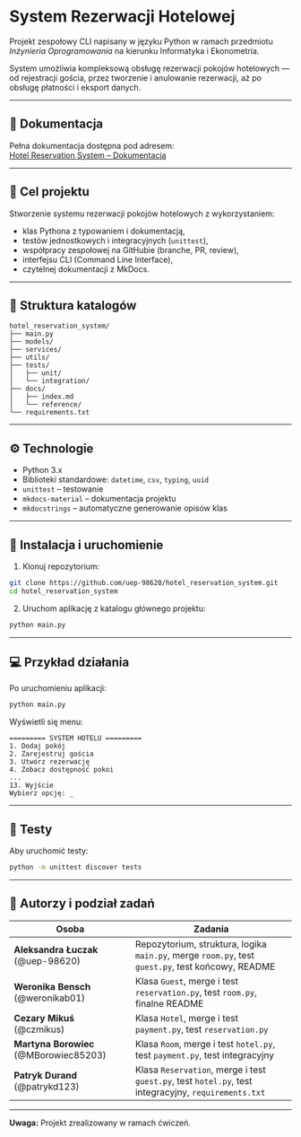 # System Rezerwacji Hotelowej

Projekt zespołowy CLI napisany w języku Python w ramach przedmiotu *Inżynieria Oprogramowania* na kierunku Informatyka i Ekonometria.

System umożliwia kompleksową obsługę rezerwacji pokojów hotelowych — od rejestracji gościa, przez tworzenie i anulowanie rezerwacji, aż po obsługę płatności i eksport danych.

---

## 📑 Dokumentacja

Pełna dokumentacja dostępna pod adresem:  
 [Hotel Reservation System – Dokumentacja](https://uep-98620.github.io/hotel_reservation_system)

---

## 🎯 Cel projektu

Stworzenie systemu rezerwacji pokojów hotelowych z wykorzystaniem:
- klas Pythona z typowaniem i dokumentacją,
- testów jednostkowych i integracyjnych (`unittest`),
- współpracy zespołowej na GitHubie (branche, PR, review),
- interfejsu CLI (Command Line Interface),
- czytelnej dokumentacji z MkDocs.

---

## 📁 Struktura katalogów

```
hotel_reservation_system/
├── main.py
├── models/
├── services/
├── utils/
├── tests/
│   ├── unit/
│   └── integration/
├── docs/
│   ├── index.md
│   └── reference/
└── requirements.txt
```

---

## ⚙️ Technologie

- Python 3.x
- Biblioteki standardowe: `datetime`, `csv`, `typing`, `uuid`
- `unittest` – testowanie
- `mkdocs-material` – dokumentacja projektu
- `mkdocstrings` – automatyczne generowanie opisów klas

---

## 🚀 Instalacja i uruchomienie

1. Klonuj repozytorium:

```bash
git clone https://github.com/uep-98620/hotel_reservation_system.git
cd hotel_reservation_system
```

2. Uruchom aplikację z katalogu głównego projektu:

```bash
python main.py
```

---

## 💻 Przykład działania

Po uruchomieniu aplikacji:

```bash
python main.py
```

Wyświetli się menu:

```
========= SYSTEM HOTELU =========
1. Dodaj pokój
2. Zarejestruj gościa
3. Utwórz rezerwację
4. Zobacz dostępność pokoi
...
13. Wyjście
Wybierz opcję: _
```

---

## 🧪 Testy

Aby uruchomić testy:

```bash
python -m unittest discover tests
```

---

## 👥 Autorzy i podział zadań

| Osoba | Zadania |
|-------|---------|
| **Aleksandra Łuczak** (@uep-98620) | Repozytorium, struktura, logika `main.py`, merge `room.py`, test `guest.py`, test końcowy, README |
| **Weronika Bensch** (@weronikab01) | Klasa `Guest`, merge i test `reservation.py`, test `room.py`, finalne README |
| **Cezary Mikuś** (@czmikus) | Klasa `Hotel`, merge i test `payment.py`, test `reservation.py` |
| **Martyna Borowiec** (@MBorowiec85203) | Klasa `Room`, merge i test `hotel.py`, test `payment.py`, test integracyjny |
| **Patryk Durand** (@patrykd123) | Klasa `Reservation`, merge i test `guest.py`, test `hotel.py`, test integracyjny, `requirements.txt` |

---

**Uwaga:** Projekt zrealizowany w ramach ćwiczeń.
